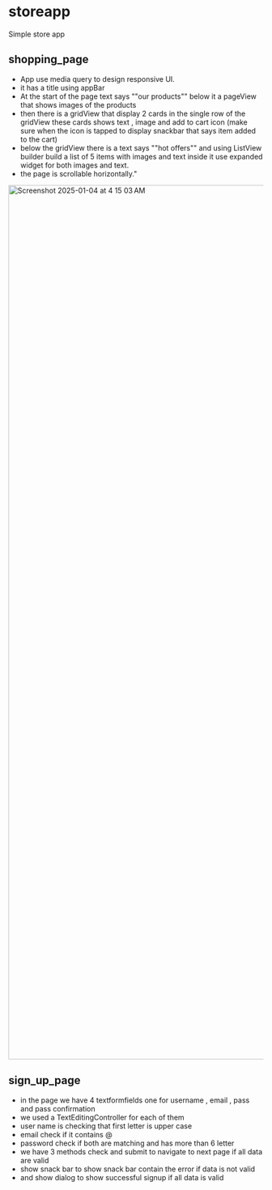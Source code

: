 # storeapp

Simple store app

## shopping_page

- App use media query to design responsive UI.
- it has a title using appBar
- At the start of the page text says ""our products"" below it a pageView that shows images of the products
- then there is a gridView that display 2 cards in the single row of the gridView these cards shows text , image and add to cart icon (make sure when the icon is tapped to display snackbar that says item added to the cart)
- below the gridView there is a text says ""hot offers"" and using ListView builder build a list of 5 items with images 
and text inside it use expanded widget for both images and text.
- the page is scrollable horizontally."

<img width="1728" alt="Screenshot 2025-01-04 at 4 15 03 AM" src="https://github.com/user-attachments/assets/6ffd6272-5e2c-45ae-83a4-3f6b3271bfa2" />


## sign_up_page
- in the page we have 4 textformfields one for username , email , pass and pass confirmation
- we used a TextEditingController for each of them 
- user name is checking that first letter is upper case
- email check if it contains @
- password check if both are matching and has more than 6 letter 
- we have 3 methods check and submit to navigate to next page if all data are valid 
- show snack bar to show snack bar contain the error if data is not valid
- and show dialog to show successful signup if all data is valid
